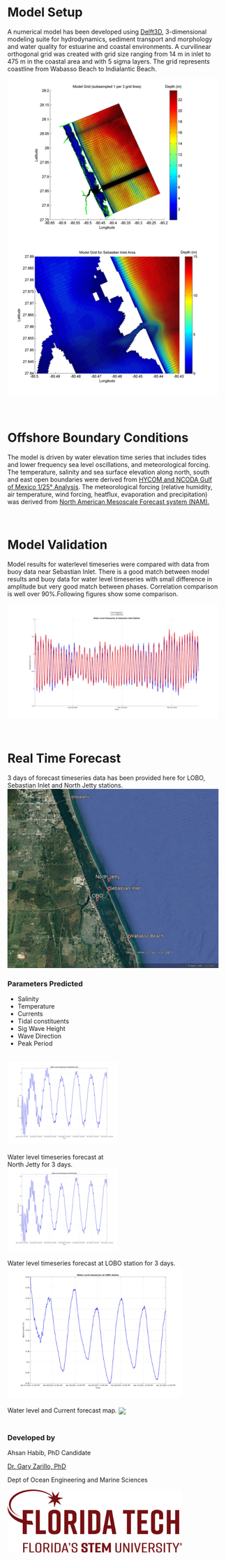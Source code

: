 <html>
<body>
       
<style>
.column {
  float: left;
  padding: 10px;
}

.left {
  width: 50%;
}

.right {
  width: 50%;
}
</style>

<div class="column">       
<h1> Model Setup </h1>
       
A numerical model has been developed using <a href="https://oss.deltares.nl/web/delft3d">Delft3D</a>, 3-dimensional modeling suite for hydrodynamics, sediment transport and morphology and water quality for estuarine and coastal environments. A curvilinear orthogonal grid was created with grid size ranging from 14 m in inlet to 475 m in the coastal area and with 5 sigma layers.  The grid represents coastline from Wabasso Beach to Indialantic Beach.

<a href="Sebastian Inlet Full Grid.jpg"> <img src="Sebastian Inlet Full Grid.jpg"> </a>
<a href="Zoomed Grid Sebastian Inlet.jpg"> <img src="Zoomed Grid Sebastian Inlet.jpg"> </a>
</div>

<div class="column">
<h1> Offshore Boundary Conditions </h1>
       
The model is driven by water elevation time series that includes tides and lower frequency sea level oscillations, and meteorological forcing. The temperature, salinity and sea surface elevation along north, south and east open boundaries were derived from <a href="https://www.hycom.org/data/gomu0pt04/expt-90pt1m000">HYCOM and NCODA Gulf of Mexico 1/25° Analysis</a>. The meteorological forcing (relative humidity, air temperature, wind forcing, heatflux, evaporation and precipitation) was derived from <a href="https://www.ncdc.noaa.gov/data-access/model-data/model-datasets/north-american-mesoscale-forecast-system-nam">North American Mesoscale Forecast system (NAM).</a>
</div>  

<div class="column">
<h1> Model Validation </h1>
       
Model results for waterlevel timeseries were compared with data from buoy data near Sebastian Inlet. There is a good match between model results and buoy data for water level timeseries with small difference in amplitude but very good match between phases. Correlation comparison is well over 90%.Following figures show some comparison.

<a href="Sebastian Inlet Water Level Timeseries.jpg"> <img src="Sebastian Inlet Water Level Timeseries.jpg" width="900"> </a>   
</div>

<div class="column"> 
<h1> Real Time Forecast </h1>
       
3 days of forecast timeseries data has been provided here for LOBO, Sebastian Inlet and North Jetty stations.
<a href="google earth.JPG"> <img src="google earth.JPG"> </a> 
 
<h3> Parameters Predicted </h3>
<ul>
    <li> Salinity</li>
    <li> Temperature </li>
    <li> Currents </li>
    <li> Tidal constituents </li>
    <li> Sig Wave Height</li>
    <li> Wave Direction</li>
    <li> Peak Period</li>
  </ul>
</div>

<div class="column left">
<a href="waterlevel_sebastian_inlet.jpg"> <img src="waterlevel_sebastian_inlet.jpg" align="left"> </a>
</div>

<div class="column right">
Water level timeseries forecast at North Jetty for 3 days.       
<a href="waterlevel_northjetty.jpg"> <img src="waterlevel_northjetty.jpg" align="left"> </a>
</div>

<div class="column">
Water level timeseries forecast at LOBO station for 3 days.       
<a href="waterlevel_lobo.jpg"> <img align="left" src="waterlevel_lobo.jpg" height="300"> </a>
</div>

<div class="column">
Water level and Current forecast map.
<a href="waterlevel_currentmap.gif"> <img src="waterlevel_currentmap.gif" width="imgwidth"  align="center"> </a>
</div>

<div class="column">
<h3> Developed by </h3>

Ahsan Habib, PhD Candidate

<a href="https://www.fit.edu/faculty-profiles/8/gary-zarillo/">Dr. Gary Zarillo, PhD </a>

Dept of Ocean Engineering and Marine Sciences

<img src="Primary_horiz_tagline_crimson.png" width="400" align="justify">  
</div>

</body>
</html>
